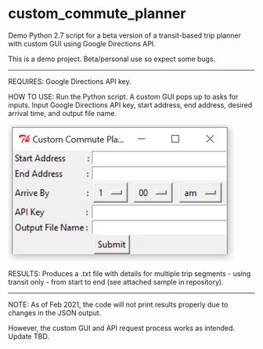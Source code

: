 # custom_commute_planner
Demo Python 2.7 script for a beta version of a transit-based trip planner with custom GUI using Google Directions API. 

This is a demo project. Beta/personal use so expect some bugs.

----------------------------------------------------------------

REQUIRES: Google Directions API key.

HOW TO USE: Run the Python script. A custom GUI pops up to asks for inputs. Input Google Directions API key, start address, end address, desired arrival time, and output file name.

![alt text](https://github.com/SharonWHLing/custom_commute_planner/blob/main/custom_commute_planner_GUI.png?raw=true)

RESULTS: Produces a .txt file with details for multiple trip segments - using transit only - from start to end (see attached sample in repository). 

----------------------------------------------------------------

NOTE: As of Feb 2021, the code will not print results properly due to changes in the JSON output. 

However, the custom GUI and API request process works as intended. Update TBD. 
